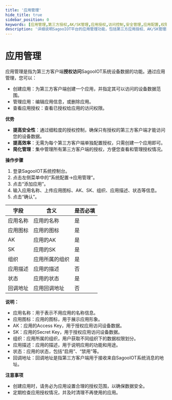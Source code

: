 ```yaml
---
title: '应用管理'
hide_title: true
sidebar_position: 0
keywords: [应用管理,第三方授权,AK/SK管理,应用授权,访问控制,安全管理,应用配置,权限管理,系统集成,API授权]
description: '详细说明SagooIOT平台的应用管理功能，包括第三方应用授权、AK/SK管理和访问控制等应用管理指南。'
---
```

# 应用管理

应用管理是指为第三方客户端**授权访问**SagooIOT系统设备数据的功能。通过应用管理，您可以：

* 创建应用：为第三方客户端创建一个应用，并指定其可以访问的设备数据范围。
* 管理应用：编辑应用信息，或删除应用。
* 查看应用授权：查看已授权给应用的访问权限。

**优势**

* **提高安全性**：通过细粒度的授权控制，确保只有授权的第三方客户端才能访问您的设备数据。
* **提高效率**：无需为每个第三方客户端单独配置授权，只需创建一个应用即可。
* **简化管理**：集中管理所有第三方客户端的授权，方便您查看和管理授权情况。

**操作步骤**

1. 登录SagooIOT系统控制台。
2. 点击左侧菜单中的“系统配置->应用管理”。
3. 点击“添加应用”。
4. 输入应用名称、上传应用图标、AK、SK、组织、应用描述、状态等信息。
6. 点击“确认”。

| 字段 | 含义 | 是否必填 |
|---|---|---|
| 应用名称 | 应用的名称 | 是 |
| 应用图标 | 应用的图标 | 是 |
| AK | 应用的AK | 是 |
| SK | 应用的SK | 是 |
| 组织 | 应用所属的组织 | 是 |
| 应用描述 | 应用的描述 | 否 |
| 状态 | 应用的状态 | 是 |
| 回调地址 | 应用回调地址 | 否 |

**说明：**

* 应用名称：用于表示不用应用的名称信息。
* 应用图标：应用的图标，用于展示应用形象。
* AK：应用的Access Key，用于授权应用访问设备数据。
* SK：应用的Secret Key，用于授权应用访问设备数据。
* 组织：应用所属的组织，用户获取不同组织下的数据权限划分。
* 应用描述：应用的描述，用于说明应用的功能和用途。
* 状态：应用的状态，包括“启用”、“禁用”等。
* 回调地址：回调地址是指第三方客户端用于接收来自SagooIOT系统消息的地址。

**注意事项**

* 创建应用时，请务必为应用设置合理的授权范围，以确保数据安全。
* 定期检查应用授权情况，并及时清理不再使用的应用。